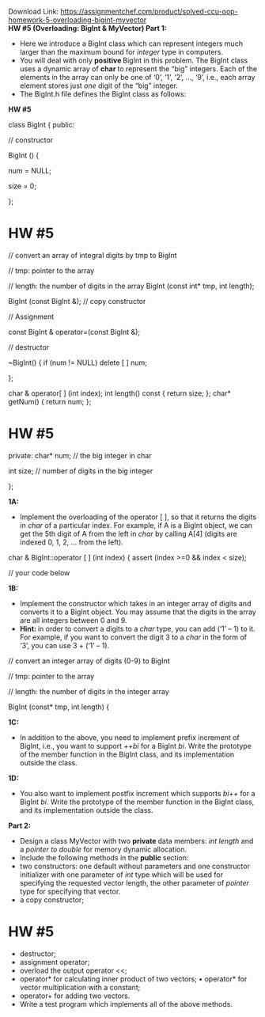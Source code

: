 Download Link: https://assignmentchef.com/product/solved-ccu-oop-homework-5-overloading-bigint-myvector
<br>
<strong>HW #5 </strong><strong>(Overloading: BigInt &amp; MyVector) </strong><strong>Part 1:</strong>

<ul>

 <li>Here we introduce a BigInt class which can represent integers much larger than the maximum bound for <em>integer </em>type in computers.</li>

 <li>You will deal with only <strong>positive </strong>BigInt in this problem. The BigInt class uses a dynamic array of <strong>char </strong>to represent the “big” integers. Each of the elements in the array can only be one of ‘0’, ‘1’, ‘2’, …, ‘9’, i.e., each array element stores just <em>one </em>digit of the “big” integer.</li>

 <li>The BigInt.h file defines the BigInt class as follows:</li>

</ul>

<strong>HW #5 </strong>

class BigInt { public:

// constructor

BigInt () {

num = NULL;

size = 0;

};

<h1>HW #5</h1>

// convert an array of integral digits by tmp to BigInt

// tmp: pointer to the array

// length: the number of digits in the array BigInt (const int* tmp, int length);

BigInt (const BigInt &amp;); // copy constructor

// Assignment

const BigInt &amp; operator=(const BigInt &amp;);




// destructor

~BigInt() { if (num != NULL) delete [ ] num;

};

char &amp; operator[ ] (int index); int length() const { return size; }; char* getNum() { return num; };

<h1>HW #5</h1>

private: char* num; // the big integer in char

int size;     // number of digits in the big integer

};

<strong>1A:</strong>

<ul>

 <li>Implement the overloading of the operator [ ], so that it returns the digits in <em>char </em>of a particular index. For example, if A is a BigInt object, we can get the 5th digit of A from the left in <em>char </em>by calling A[4] (digits are indexed 0, 1, 2, … from the left).</li>

</ul>

char &amp; BigInt::operator [ ] (int index) { assert (index &gt;=0 &amp;&amp; index &lt; size);

// your code below




<strong>1B:</strong>

<ul>

 <li>Implement the constructor which takes in an integer array of digits and converts it to a BigInt object. You may assume that the digits in the array are all integers between 0 and 9.</li>

 <li><strong>Hint: </strong>in order to convert a digits to a <em>char </em>type, you can add (‘1’ – 1) to it. For example, if you want to convert the digit 3 to a <em>char </em>in the form of ‘3’, you can use 3 + (‘1’ – 1).</li>

</ul>

// convert an integer array of digits (0-9) to BigInt

// tmp: pointer to the array

// length: the number of digits in the integer array

BigInt (const* tmp, int length) {

<strong>1C:</strong>

<ul>

 <li>In addition to the above, you need to implement prefix increment of BigInt, i.e., you want to support <em>++bi </em>for a BigInt <em>bi</em>. Write the prototype of the member function in the BigInt class, and its implementation outside the class.</li>

</ul>

<strong>1D:</strong>

<ul>

 <li>You also want to implement postfix increment which supports <em>bi++ </em>for a BigInt <em>bi</em>. Write the prototype of the member function in the BigInt class, and its implementation outside the class.</li>

</ul>

<strong>Part 2:</strong>

<ul>

 <li>Design a class MyVector with two <strong>private </strong>data members: <em>int length </em>and a <em>pointer to double </em>for memory dynamic allocation.</li>

 <li>Include the following methods in the <strong>public </strong>section:</li>

 <li>two constructors: one default without parameters and one constructor initializer with one parameter of <em>int </em>type which will be used for specifying the requested vector length, the other parameter of <em>pointer </em>type for specifying that vector.</li>

 <li>a copy constructor;</li>

</ul>




<h1>HW #5</h1>

<ul>

 <li>destructor;</li>

 <li>assignment operator;</li>

 <li>overload the output operator &lt;&lt;;</li>

 <li>operator* for calculating inner product of two vectors; • operator* for vector multiplication with a constant;</li>

 <li>operator+ for adding two vectors.</li>

 <li>Write a test program which implements all of the above methods.</li>

</ul>